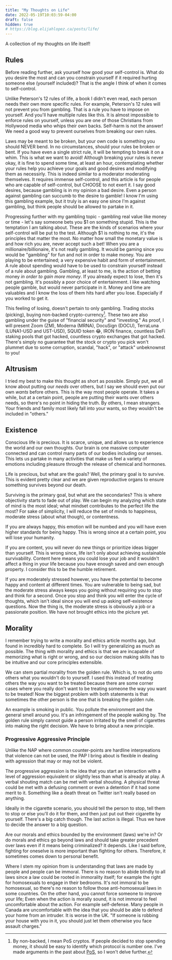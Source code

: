 ```yaml
---
title: "My Thoughts on Life"
date: 2022-05-19T10:03:59-04:00
draft: false
hidden: true
# https://blog.elijahlopez.ca/posts/life/
---
```


A collection of my thoughts on life itself!

## Rules

Before reading further, ask yourself how good your self-control is. What do you desire the most and can you constrain
yourself if it required hurting someone else (yourself included)? That is the angle I think of when it comes to
self-control.

Unlike Peterson's 12 rules of life, a book I didn't even read, each person needs their own more specific rules.
For example, Peterson's 12 rules will not prevent you from gambling. That is a rule you have to impose on yourself.
And you'll have multiple rules like this. It is almost impossible to enforce rules on yourself, unless you are one of
those Christians from Hollywood media who whips their own backs. Self-harm is not the answer! We need a good way to
prevent ourselves from breaking our own rules.

Laws may be meant to be broken, but your own code is something you should NEVER bend. In no circumstances, should
your rules be broken or bent. If you have even a single strict rule, it will be tempting to break it on a whim. This is what we want to avoid! Although breaking your rules is never okay, it is fine to spend some time, at least an hour, contemplating whether your rules help you achieve your goals and good desires and modifying them as necessirly. This is indeed similar to a moderator moderating themselves. It requires immense self-control, and this article is for people who are capable of self-control, but CHOOSE to not exert it. I say good desires, because gambling is in my opinion
a bad desire. Even a person against gambling can succumb to the desire to gamble! I know I'm using this gambling
example, but it truly is an easy one since I'm against gambling, but think people should be allowed to partake in it.

Progressing further with my gambling topic - gambling real value like money or time - let's say someone bets you $1 on something stupid. This is the temptation I am talking about. These are the kinds of scenarios where your self-control will be put to the test. Although $1 is nothing to me, it's the principles that matter the most. No matter how small the monetary value is and how rich you are, never accept such a bet! When you are a millionaire/billionaire, it's not really gambling. It would be gaming since you would be "gambling" for fun and not in order to make money. You are playing to be entertained; a very expensive habit and form of entertainment. A rule about spending would have to be used to constrain yourself instead of a rule about gambling. Gambling, at least to me, is the action of betting money _in order to gain more money_. If you already expect to lose, then it's not gambling. It's  possibly a poor choice of entertainment. I like watching people gamble, but would never participate in it. Money and time are valuables and I know the loss of them hits hard after you lose. Especially if you worked to get it.

This feeling of losing, doesn't pertain to only gambling. Trading stocks (picking), buying non-backed crypto-currency[^pos]. These two are also gambling under the guise of "financial security" and "investing." As proof, I will present Zoom (ZM), Moderna (MRNA), DocuSign (DOCU), TerraLuna (LUNA1-USD and UST-USD), SQUID token 😂, IRON finance, countless DeFi staking pools that got hacked, countless crypto exchanges that got hacked. There's simply no guarantee that the stock or crypto you pick won't plummet due to some corruption, scandal, "hack", or "attack" unbeknownst to you!

[^pos]: By non-backed, I mean PoS cryptos. If people decided to stop spending money, it should be easy to identify which protocol is number one. I've made arguments in the past about [PoS](/posts/why-monero-is-the-best-crypto-currency/#consensus-algorithm), so I won't delve further.

## Altrusism

I tried my best to make this thought as short as possible. Simply put, we all know about putting our _needs_ over others, but I say we should even put our own _wants_ before others. This is the way most people operate. It takes a while, but at a certain point, people are putting their wants over others needs, so there's no point in hiding the truth. By others, I mean strangers. Your friends and family most likely fall into your wants, so they wouldn't be included in "others."

## Existence

Conscious life is precious. It is scarce, unique, and allows us to experience the world and our own thoughts. Our brain is one massive computer connected and can control many parts of our bodies including our senses. This lets us partake in many activities that make us feel a variety of emotions including pleasure through the release of chemical and hormones.

Life is precious, but what are the goals? Well, the primary goal is to survive. This is evident pretty clear and we are given reproductive organs to ensure something survives beyond our death.

Surviving is the primary goal, but what are the secondaries? This is where objectivity starts to fade out of play. We can begin my analyzing which state of mind is the most ideal; what mindset contributes to the perfect life the most?  For sake of simplicity, I will reduce the set of minds to happiness, moderate stress (about what though), or contentness.

If you are always happy, this emotion will be numbed and you will have even higher standards for being happy.
This is wrong since at a certain point, you will lose your humanity.

If you are content, you will never do new things or prioritize ideas bigger than yourself. This is wrong since, life isn't only about achieving sustainable survivability. Content here means you could lose your job and it wouldn't affect a thing in your life because you have enough saved and own enough property. I consider this to be the humble retirement.

If you are moderately stressed however, you have the potential to become happy and content at different times. You are vulnerable to being sad, but the moderate stress always keeps you going without requiring you to stop and think for a second. Once you stop and think you will enter the cycle of thoughts, which isn't ideal since you will end up asking self-existence questions. Now the thing is, the moderate stress is obviously a job or a passionate position. We have not brought ethics into the picture yet.

## Morality

I remember trying to write a morality and ethics article months ago, but found in incredibly hard to complete. So I will
try generalizing as much as possible. The thing with morality and ethics is that we are incapable of memorizing what is right or wrong, and so our decision making skills has to be intuitive and our core principles extensible.

We can stem partial morality from the golden rule. Which is, to not do unto others what you wouldn't do to yourself.
I used this instead of treating others the way you want to be treated because there are some corner cases where you really don't want to be treating someone the way you want to be treated! Now the biggest problem with both statements is that sometimes the other person is the one that is breaking the golden rule.

An example is smoking in public. You pollute the environment and the general smell around you. It's an infringement of the people walking by. The golden rule simply cannot guide a person irritated by the smell of cigarettes into making the right decision. We have to bring about a new principle.

### Progressive Aggressive Principle

Unlike the NAP where common counter-points are hardline interpreations that violence can not be used, the PAP I bring about is flexible in dealing with agression that may or may not be violent.

The progressive aggression is the idea that you start an interaction with a level of aggression equivalent or slightly less than what is already at play. A verbal shouting match can be met with verbal shouting. A physical threat could be met with a defusing comment or even a detention if it had some merit to it. Something like a death threat on Twitter isn't really based on anything.

Ideally in the cigarette scenario, you should tell the person to stop, tell them to stop or else you'll do it for them, and then just put out their cigarette by yourself. There's a big catch though. The last action is illegal. Thus we have to decide the answer to a big question.

Are our morals and ethics bounded by the environment (laws) we're in? Or do morals and ethics go beyond laws and should take greater precedent over laws even if it means being criminalized? It depends. Like I said before, fighting for oneselve is more important than fighting for others. Therefore, it sometimes comes down to personal benefit.

Where I stem my opinion from is understanding that laws are made by people and people can be immoral. There is no reason to abide blindly to all laws since a law could be rooted in immorality itself; for example the right for homosexuals to engage in their bedrooms. It's not immoral to be homosexual, so there's no reason to follow those anti-homosexual laws in some countries. On the other hand, you cannot force someone to improve your life; Even when the action is morally sound, it is not immoral to feel uncomfortable about the action. For example self-defense. Many people in Canada are uncomfortable with the idea that you should be able to defend your home from an intruder. It is worse in the UK. "If someone is robbing your house with you in it, you should just let them otherwise you face assault charges."
